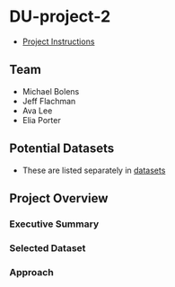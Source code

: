 # DU-project-2

- [Project Instructions](project-2-overview.md)

## Team
 - Michael Bolens
 - Jeff Flachman
 - Ava Lee
 - Elia Porter


 ## Potential Datasets

- These are listed separately in [datasets](data_sets.md)

## Project Overview

### Executive Summary


### Selected Dataset


### Approach



